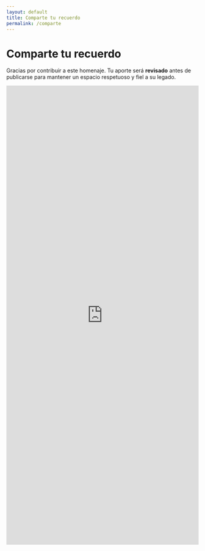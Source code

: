 ```yaml
---
layout: default
title: Comparte tu recuerdo
permalink: /comparte
---
```


# Comparte tu recuerdo

Gracias por contribuir a este homenaje. Tu aporte será **revisado** antes de publicarse para mantener un espacio respetuoso y fiel a su legado.

<!-- REEMPLAZA EL IFRAME DE ABAJO CON EL DE TU GOOGLE FORM:
   En Google Forms: Enviar → <> (Incrustar HTML) → Copia el <iframe> y pégalo aquí.
-->

<div style="max-width:820px;margin:0 auto">
<iframe src="https://docs.google.com/forms/d/e/FORM_ID/viewform?embedded=true"
        width="100%" height="1200" frameborder="0" marginheight="0" marginwidth="0">
Cargando…
</iframe>
</div>
